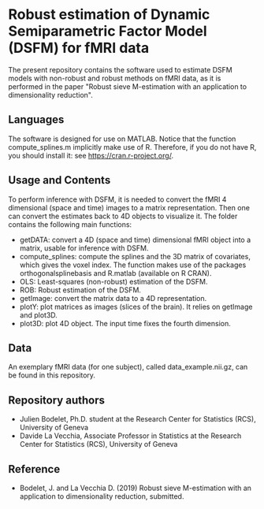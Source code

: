 # Robust estimation of Dynamic Semiparametric Factor Model (DSFM) for fMRI data

The present repository contains the software used to estimate DSFM models with non-robust and robust methods on fMRI data, as it is performed in the paper "Robust sieve M-estimation with an application to dimensionality reduction".


## Languages
The software is designed for use on MATLAB. 
Notice that the function compute_splines.m implicitly make use of R.
Therefore, if you do not have R, you should install it: see https://cran.r-project.org/.


## Usage and Contents

To perform inference with DSFM, it is needed to convert the fMRI 4 dimensional (space and time) images to a matrix representation. Then one can convert the estimates back to 4D objects to visualize it.
The folder contains the following main functions:
- getDATA: convert a 4D (space and time) dimensional fMRI object into a matrix, usable for inference with DSFM.
- compute_splines: compute the splines and the 3D matrix of covariates, which gives the voxel index.
  The function makes use of the packages orthogonalsplinebasis and R.matlab (available on R CRAN).
- OLS: Least-squares (non-robust) estimation of the DSFM.
- ROB: Robust estimation of the DSFM.
- getImage: convert the matrix data to a 4D representation.
- plotY: plot matrices as images (slices of the brain). It relies on getImage and plot3D.
- plot3D: plot 4D object. The input time fixes the fourth dimension.


## Data

An exemplary fMRI data (for one subject), called data_example.nii.gz, 
can be found in this repository.



## Repository authors

- Julien Bodelet, Ph.D. student at the Research Center for Statistics (RCS), University of Geneva
- Davide La Vecchia, Associate Professor in Statistics at the Research Center for Statistics (RCS), University of Geneva


## Reference

- Bodelet, J. and La Vecchia D. (2019) Robust sieve M-estimation with an application to dimensionality reduction, submitted.





